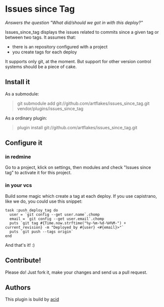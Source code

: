 # Issues since Tag
_Answers the question "What did/should we got in with this deploy?"_

Issues_since_tag displays the issues related to commits since a given
tag or between two tags. It assumes that:

  * there is an repository configured with a project
  * you create tags for each deploy

It supports only git, at the moment. But support for other version
control systems should be a piece of cake.

## Install it

As a submodule:

> git submodule add git://github.com/artflakes/issues_since_tag.git
> vendor/plugins/issues_since_tag

As a ordinary plugin:

> plugin install git://github.com/artflakes/issues_since_tag.git

## Configure it

### in redmine

Go to a project, klick on settings, then modules and check "Issues since
tag" to activate it for this project.

### in your vcs

Build some magic which create a tag at each deploy. If you use
capistrano, like we do, you could use this snippet:

    task :push_deploy_tag do
      user = `git config --get user.name`.chomp
      email = `git config --get user.email`.chomp
      puts `git tag #{Time.now.strftime("%y-%m-%d-%H%M-") + current_revision} -m "Deployed by #{user} <#{email}>"`
      puts `git push --tags origin`
    end

And that's it! :)

## Contribute!

Please do! Just fork it, make your changes and send us a pull request.

## Authors

This plugin is build by [acid](http://github.com/acid)
